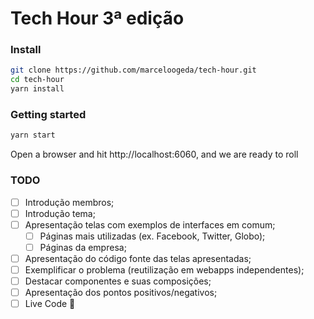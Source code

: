 # Tech Hour 3ª edição

### Install

```sh
git clone https://github.com/marceloogeda/tech-hour.git
cd tech-hour
yarn install
```

### Getting started

```sh
yarn start
```

Open a browser and hit http://localhost:6060, and we are ready to roll

### TODO

- [ ] Introdução membros;
- [ ] Introdução tema;
- [ ] Apresentação telas com exemplos de interfaces em comum;  
  - [ ] Páginas mais utilizadas (ex. Facebook, Twitter, Globo);
  - [ ] Páginas da empresa;
- [ ] Apresentação do código fonte das telas apresentadas;
- [ ] Exemplificar o problema (reutilização em webapps independentes);
- [ ] Destacar componentes e suas composições;
- [ ] Apresentação dos pontos positivos/negativos;
- [ ] Live Code :metal:
